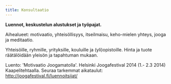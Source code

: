 ```yaml
---
title: Konsultaatio
---
```


**Luennot, keskustelun alustukset ja työpajat.**

Aihealueet: motivaatio, yhteisöllisyys, itseilmaisu, keho-mielen yhteys, jooga ja meditaatio.

Yhteisöille, ryhmille, yrityksille, kouluille ja (yli)opistoille. Hinta ja tuote räätälöidään yleisön ja tapahtuman mukaan.


Luento: 'Motivaatio Joogamatolla'. Helsinki Joogafestival 2014 (1.- 2.3 2014) Kaapelitehtaalla. Seuraa tarkemmat aikataulut: http://joogafestival.fi/luennoitsijat/
